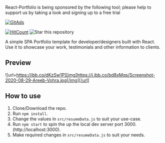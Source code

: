 React-Portfolio is being sponsored by the following tool; please help to support us by taking a look and signing up to a free trial

<a href="https://tracking.gitads.io/?repo=React-Portfolio"><img src="https://images.gitads.io/React-Portfolio" alt="GitAds"/></a>


[![HitCount](http://hits.dwyl.com/AreebVohra/react-portfolio.svg)](http://hits.dwyl.com/AreebVohra/react-portfolio)
![Star this repository](https://img.shields.io/github/stars/AreebVohra/react-portfolio?style=social)


A simple SPA Portfolio template for developer/designers built with React. Use it to showcase your work, testimonials and other information to clients.

## Preview
![url=https://ibb.co/dKzSw1P][img]https://i.ibb.co/bd8xMqs/Screenshot-2020-08-29-Areeb-Vohra.jpg[/img][/url]

## How to use
1. Clone/Download the repo.
2. Run  ``` npm install ```.
3. Change the values in ```src/resumeData.js``` to suit your use-case.
4. Run ```npm start``` to spin the up the local dev server port 3000.(http://localhost:3000).
5. Make required changes in ```src/resumeData.js``` to suit your needs.

